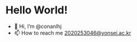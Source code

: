 # Hello World!
- 👋 Hi, I’m @conanlhj
- 📫 How to reach me 2020253046@yonsei.ac.kr

<!---
conanlhj/conanlhj is a ✨ special ✨ repository because its `README.md` (this file) appears on your GitHub profile.
You can click the Preview link to take a look at your changes.
--->
